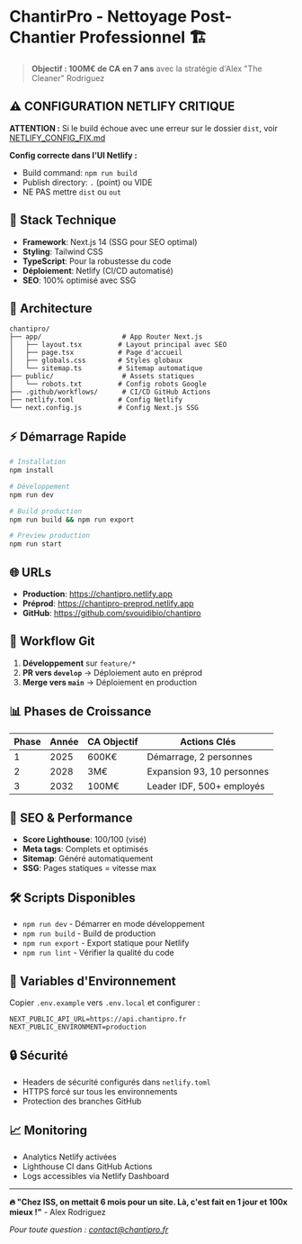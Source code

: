 # ChantirPro - Nettoyage Post-Chantier Professionnel 🏗️

> **Objectif : 100M€ de CA en 7 ans** avec la stratégie d'Alex "The Cleaner" Rodriguez

## ⚠️ CONFIGURATION NETLIFY CRITIQUE

**ATTENTION :** Si le build échoue avec une erreur sur le dossier `dist`, voir [NETLIFY_CONFIG_FIX.md](./NETLIFY_CONFIG_FIX.md)

**Config correcte dans l'UI Netlify :**
- Build command: `npm run build`
- Publish directory: `.` (point) ou VIDE
- NE PAS mettre `dist` ou `out`

## 🚀 Stack Technique

- **Framework**: Next.js 14 (SSG pour SEO optimal)
- **Styling**: Tailwind CSS
- **TypeScript**: Pour la robustesse du code
- **Déploiement**: Netlify (CI/CD automatisé)
- **SEO**: 100% optimisé avec SSG

## 🎯 Architecture

```
chantipro/
├── app/                    # App Router Next.js
│   ├── layout.tsx         # Layout principal avec SEO
│   ├── page.tsx           # Page d'accueil
│   ├── globals.css        # Styles globaux
│   └── sitemap.ts         # Sitemap automatique
├── public/                 # Assets statiques
│   └── robots.txt         # Config robots Google
├── .github/workflows/      # CI/CD GitHub Actions
├── netlify.toml           # Config Netlify
└── next.config.js         # Config Next.js SSG
```

## ⚡ Démarrage Rapide

```bash
# Installation
npm install

# Développement
npm run dev

# Build production
npm run build && npm run export

# Preview production
npm run start
```

## 🌐 URLs

- **Production**: https://chantipro.netlify.app
- **Préprod**: https://chantipro-preprod.netlify.app
- **GitHub**: https://github.com/svouidibio/chantipro

## 🔄 Workflow Git

1. **Développement** sur `feature/*`
2. **PR vers `develop`** → Déploiement auto en préprod
3. **Merge vers `main`** → Déploiement en production

## 📊 Phases de Croissance

| Phase | Année | CA Objectif | Actions Clés |
|-------|-------|-------------|---------------|
| 1 | 2025 | 600K€ | Démarrage, 2 personnes |
| 2 | 2028 | 3M€ | Expansion 93, 10 personnes |
| 3 | 2032 | 100M€ | Leader IDF, 500+ employés |

## 🎯 SEO & Performance

- **Score Lighthouse**: 100/100 (visé)
- **Meta tags**: Complets et optimisés
- **Sitemap**: Généré automatiquement
- **SSG**: Pages statiques = vitesse max

## 🛠️ Scripts Disponibles

- `npm run dev` - Démarrer en mode développement
- `npm run build` - Build de production
- `npm run export` - Export statique pour Netlify
- `npm run lint` - Vérifier la qualité du code

## 📝 Variables d'Environnement

Copier `.env.example` vers `.env.local` et configurer :

```env
NEXT_PUBLIC_API_URL=https://api.chantipro.fr
NEXT_PUBLIC_ENVIRONMENT=production
```

## 🔒 Sécurité

- Headers de sécurité configurés dans `netlify.toml`
- HTTPS forcé sur tous les environnements
- Protection des branches GitHub

## 📈 Monitoring

- Analytics Netlify activées
- Lighthouse CI dans GitHub Actions
- Logs accessibles via Netlify Dashboard

---

**🔥 "Chez ISS, on mettait 6 mois pour un site. Là, c'est fait en 1 jour et 100x mieux !"** - Alex Rodriguez

*Pour toute question : contact@chantipro.fr*